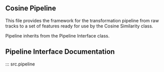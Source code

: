 ## Cosine Pipeline
This file provides the framework for the transformation pipeline from raw tracks to a set of features
ready for use by the Cosine Similarity class.

Pipeline inherits from the Pipeline Interface class.

## Pipeline Interface Documentation
::: src.pipeline